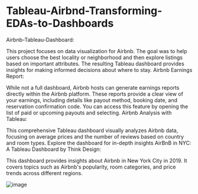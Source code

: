 # Tableau-Airbnd-Transforming-EDAs-to-Dashboards

Airbnb-Tableau-Dashboard:

This project focuses on data visualization for Airbnb. The goal was to help users choose the best locality or neighborhood and then explore listings based on important attributes. The resulting Tableau dashboard provides insights for making informed decisions about where to stay.
Airbnb Earnings Report:

While not a full dashboard, Airbnb hosts can generate earnings reports directly within the Airbnb platform. These reports provide a clear view of your earnings, including details like payout method, booking date, and reservation confirmation code. You can access this feature by opening the list of paid or upcoming payouts and selecting.
Airbnb Analysis with Tableau:

This comprehensive Tableau dashboard visually analyzes Airbnb data, focusing on average prices and the number of reviews based on country and room types. Explore the dashboard for in-depth insights
AirBnB in NYC: A Tableau Dashboard by Think Design:

This dashboard provides insights about Airbnb in New York City in 2019. It covers topics such as Airbnb's popularity, room categories, and price trends across different regions.

![image](https://github.com/shubhangirm1/Transforming-EDAs-to-Dashboards/assets/91402788/07dd773e-9ec3-4e81-82ba-a71e05c517a9)

